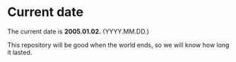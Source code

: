 # Current date

The current date is **2005.01.02.** (YYYY.MM.DD.)

This repository will be good when the world ends, so we will know how long it lasted.